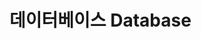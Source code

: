 # 데이터베이스 Database

<!--
<details>
<summary><strong>질문</strong></summary>  
<hr>
<ul><li>답변</li></ul>
<hr>
</details>
-->
